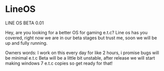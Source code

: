 # LineOS
LINE OS BETA 0.01

Hey, are you looking for a better OS for gaming e.t.c?
Line os has you covered, right now we are in our beta stages but trust me, soon we will be up and fully running. 

Owners words: I work on this every day for like 2 hours, i promise bugs will be minimal e.t.c
Beta will be a little bit unstable, after release we will start making windows 7 e.t.c copies so get ready for that!
